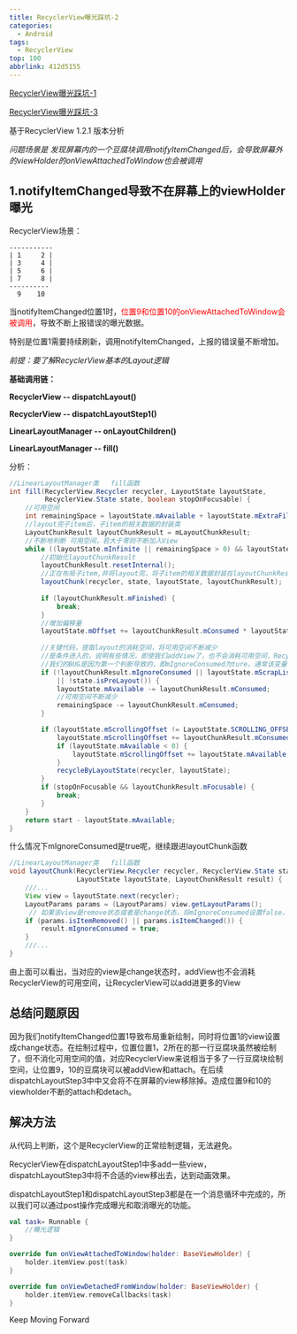 ```yaml
---
title: RecyclerView曝光踩坑-2
categories:
  - Android
tags:
  - RecyclerView
top: 100
abbrlink: 412d5155
---
```






[RecyclerView曝光踩坑-1](https://lanshushui.github.io/post/22258c7a.html)

[RecyclerView曝光踩坑-3](https://lanshushui.github.io/post/362a61c3.html)



基于RecyclerView 1.2.1 版本分析



*问题场景是 发现屏幕内的一个豆腐块调用notifyItemChanged后，会导致屏幕外的viewHolder的onViewAttachedToWindow也会被调用*

<!-- more -->



## 1.notifyItemChanged导致不在屏幕上的viewHolder曝光

RecyclerView场景：

```
-----------
| 1     2 |
| 3     4 |
| 5     6 |
| 7     8 |
----------
  9    10
```



当notifyItemChanged位置1时，<font color="red">位置9和位置10的onViewAttachedToWindow会被调用</font>，导致不断上报错误的曝光数据。

特别是位置1需要持续刷新，调用notifyItemChanged，上报的错误量不断增加。



*前提：要了解RecyclerView基本的Layout逻辑*



**基础调用链：**

**RecyclerView                        --                  dispatchLayout()**

**RecyclerView                        --                  dispatchLayoutStep1()**

**LinearLayoutManager        --                  onLayoutChildren()**

**LinearLayoutManager        --                  fill()**



分析：

```java
//LinearLayoutManager类   fill函数
int fill(RecyclerView.Recycler recycler, LayoutState layoutState,
         RecyclerView.State state, boolean stopOnFocusable) {
  	//可用空间
    int remainingSpace = layoutState.mAvailable + layoutState.mExtraFillSpace;
    //layout完子item后，子item的相关数据的封装类
    LayoutChunkResult layoutChunkResult = mLayoutChunkResult;
    //不断地判断 可用空间，若大于零则不断加入View
    while ((layoutState.mInfinite || remainingSpace > 0) && layoutState.hasMore(state)) {
        //初始化layoutChunkResult
        layoutChunkResult.resetInternal();
        //正在布局子item,并将layout完，将子item的相关数据封装在layoutChunkResult中
        layoutChunk(recycler, state, layoutState, layoutChunkResult);
        
        if (layoutChunkResult.mFinished) {
            break;
        }
        //增加偏移量
        layoutState.mOffset += layoutChunkResult.mConsumed * layoutState.mLayoutDirection;
        
        //关键代码，提取layout的消耗空间，将可用空间不断减少
        //是条件进入的，说明有些情况，即使我们addView了，也不会消耗可用空间，RecyclerView会继续while循环addView
        //我们的BUG是因为第一个判断导致的，即mIgnoreConsumed为ture。通常该变量都是false的
        if (!layoutChunkResult.mIgnoreConsumed || layoutState.mScrapList != null
            || !state.isPreLayout()) {
            layoutState.mAvailable -= layoutChunkResult.mConsumed;
           	//可用空间不断减少
            remainingSpace -= layoutChunkResult.mConsumed;
        }

        if (layoutState.mScrollingOffset != LayoutState.SCROLLING_OFFSET_NaN) {
            layoutState.mScrollingOffset += layoutChunkResult.mConsumed;
            if (layoutState.mAvailable < 0) {
                layoutState.mScrollingOffset += layoutState.mAvailable;
            }
            recycleByLayoutState(recycler, layoutState);
        }
        if (stopOnFocusable && layoutChunkResult.mFocusable) {
            break;
        }
    }
    return start - layoutState.mAvailable;
}
```



什么情况下mIgnoreConsumed是true呢，继续跟进layoutChunk函数

```java
//LinearLayoutManager类   fill函数
void layoutChunk(RecyclerView.Recycler recycler, RecyclerView.State state,
                 LayoutState layoutState, LayoutChunkResult result) {
    ///...
    View view = layoutState.next(recycler);
    LayoutParams params = (LayoutParams) view.getLayoutParams();
     // 如果该view是remove状态或者是change状态，将mIgnoreConsumed设置false，不消化可用空间
    if (params.isItemRemoved() || params.isItemChanged()) {
        result.mIgnoreConsumed = true;
    }
    ///...
}
```



由上面可以看出，当对应的view是change状态时，addView也不会消耗RecyclerView的可用空间，让RecyclerView可以add进更多的View



## 总结问题原因

因为我们notifyItemChanged位置1导致布局重新绘制，同时将位置1的view设置成change状态。在绘制过程中，位置位置1，2所在的那一行豆腐块虽然被绘制了，但不消化可用空间的值，对应RecyclerView来说相当于多了一行豆腐块绘制空间，让位置9，10的豆腐块可以被addView和attach。在后续dispatchLayoutStep3中中又会将不在屏幕的view移除掉。造成位置9和10的viewholder不断的attach和detach。





## 解决方法

从代码上判断，这个是RecyclerView的正常绘制逻辑，无法避免。

RecyclerView在dispatchLayoutStep1中多add一些view，dispatchLayoutStep3中将不合适的view移出去，达到动画效果。

dispatchLayoutStep1和dispatchLayoutStep3都是在一个消息循环中完成的，所以我们可以通过post操作完成曝光和取消曝光的功能。



```kotlin
val task= Runnable { 
    //曝光逻辑
}

override fun onViewAttachedToWindow(holder: BaseViewHolder) {
    holder.itemView.post(task)
}

override fun onViewDetachedFromWindow(holder: BaseViewHolder) {
    holder.itemView.removeCallbacks(task)
}
```

Keep Moving Forward
